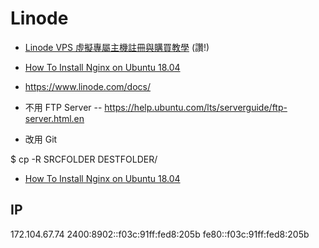 # Linode

* [Linode VPS 虛擬專屬主機註冊與購買教學](https://blog.gtwang.org/web-hosting/linode-vps-registration-tutorial/) (讚!)

* [How To Install Nginx on Ubuntu 18.04](https://www.digitalocean.com/community/tutorials/how-to-install-nginx-on-ubuntu-18-04)

* https://www.linode.com/docs/

* 不用 FTP Server -- https://help.ubuntu.com/lts/serverguide/ftp-server.html.en

* 改用 Git

$ cp -R SRCFOLDER DESTFOLDER/

* [How To Install Nginx on Ubuntu 18.04](https://www.digitalocean.com/community/tutorials/how-to-install-nginx-on-ubuntu-18-04)

## IP

172.104.67.74
2400:8902::f03c:91ff:fed8:205b
fe80::f03c:91ff:fed8:205b
